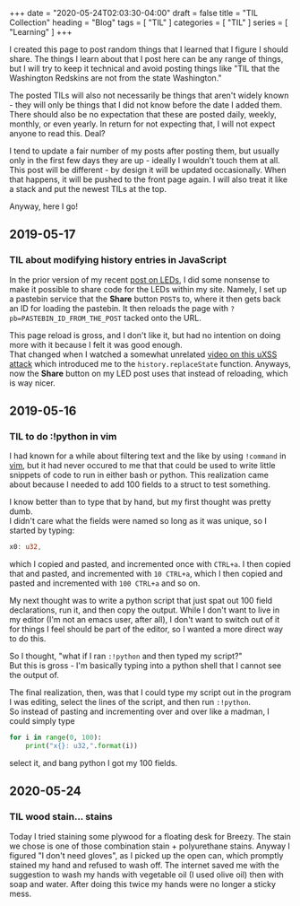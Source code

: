 +++
date = "2020-05-24T02:03:30-04:00"
draft = false
title = "TIL Collection"
heading = "Blog"
tags = [ "TIL" ]
categories = [ "TIL" ]
series = [ "Learning" ]
+++

I created this page to post random things that I learned that I figure I should share.
The things I learn about that I post here can be any range of things, but I will try to keep it technical and avoid posting things
like "TIL that the Washington Redskins are not from the state Washington." 

The posted TILs will also not necessarily be things
that aren't widely known - they will only be things that I did not know before the date I added them. There should also be no expectation
that these are posted daily, weekly, monthly, or even yearly. In return for not expecting that, I will not expect anyone to read this. Deal?

I tend to update a fair number of my posts after posting them, but usually only in the first few days they are up - ideally I wouldn't
touch them at all. This post will be different - by design it will be updated occasionally. When that happens, it will be pushed
to the front page again. I will also treat it like a stack and put the newest TILs at the top.

Anyway, here I go!

## 2019-05-17
### TIL about modifying history entries in JavaScript
In the prior version of my recent [post on LEDs](/projects/leddrawing/), I did some nonsense to make it possible to share
code for the LEDs within my site. Namely, I set up a pastebin service that the **Share** button `POST`s to, where it then
gets back an ID for loading the pastebin. It then reloads the page with `?pb=PASTEBIN_ID_FROM_THE_POST` tacked onto the URL.

This page reload is gross, and I don't like it, but had no intention on doing more with it because I felt it was good enough.  
That changed when I watched a somewhat unrelated [video on this uXSS attack](https://www.youtube.com/watch?v=0uejy9aCNbI)
which introduced me to the `history.replaceState` function. Anyways, now the **Share** button on my LED post uses that instead
of reloading, which is way nicer.

## 2019-05-16
### TIL to do :!python in vim
I had known for a while about filtering text and the like by using `!command` in [vim](https://emacs.dev), but it had never occured to me that
that could be used to write little snippets of code to run in either bash or python. This realization came about because I needed
to add 100 fields to a struct to test something. 

I know better than to type that by hand, but my first thought was pretty dumb.  
I didn't care what the fields were named so long as it was unique, so I started by typing:
```rust
x0: u32,
```
which I copied and pasted, and incremented once with `CTRL+a`.
I then copied that and pasted, and incremented with `10 CTRL+a`, which I then copied and pasted
and incremented with `100 CTRL+a` and so on.

My next thought was to write a python script that just spat out 100 field declarations, run it, and then copy the output.
While I don't want to live in my editor (I'm not an emacs user, after all), I don't want to
switch out of it for things I feel should be part of the editor, so I wanted a more direct way to do this.

So I thought, "what if I ran `:!python` and then typed my script?"  
But this is gross - I'm basically typing into a python shell that I cannot
see the output of. 

The final realization, then, was that I could type my script out in the program I was editing, select the lines of the script,
and then run `:!python`.  
So instead of pasting and incrementing over and over like a madman, I could simply type
```python
for i in range(0, 100):
    print("x{}: u32,".format(i))
```
select it, and bang python I got my 100 fields.

## 2020-05-24
### TIL wood stain... stains
Today I tried staining some plywood for a floating desk for Breezy. The
stain we chose is one of those combination stain + polyurethane stains.
Anyway I figured "I don't need gloves", as I picked up the open can, which
promptly stained my hand and refused to wash off. The internet saved me
with the suggestion to wash my hands with vegetable oil (I used olive oil)
then with soap and water. After doing this twice my hands were no longer
a sticky mess.

